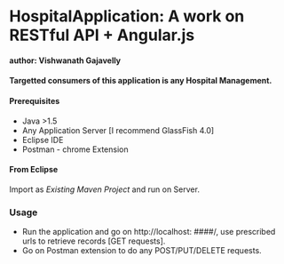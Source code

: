 # HospitalApplication: A work on RESTful API + Angular.js

#### author: Vishwanath Gajavelly

#### Targetted consumers of this application is any Hospital Management.

#### Prerequisites

- Java >1.5
- Any Application Server [I recommend GlassFish 4.0]
- Eclipse IDE
- Postman - chrome Extension

#### From Eclipse

Import as *Existing Maven Project* and run on Server.

### Usage

- Run the application and go on http://localhost: ####/, use prescribed urls to retrieve records [GET requests].
- Go on Postman extension to do any POST/PUT/DELETE requests.
